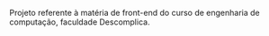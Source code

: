 Projeto referente à matéria de front-end do curso de engenharia de computação, faculdade Descomplica.
